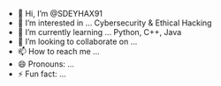 - 👋 Hi, I’m @SDEYHAX91
- 👀 I’m interested in ... Cybersecurity & Ethical Hacking 
- 🌱 I’m currently learning ... Python, C++, Java
- 💞️ I’m looking to collaborate on ...
- 📫 How to reach me ...
- 😄 Pronouns: ...
- ⚡ Fun fact: ...

<!---
SDEYHAX91/SDEYHAX91 is a ✨ special ✨ repository because its `README.md` (this file) appears on your GitHub profile.
You can click the Preview link to take a look at your changes.
--->
